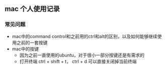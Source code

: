## mac 个人使用记录

### 常见问题

- mac中的command control和之前用的ctrl和alt的区别，以及如何能够继续使用之前的一套按键
- mac中的按键
    - 因为之前一直使用的ubuntu，对于很小一部分按键还是有需求的
    - 打开终端 ctrl + shift + t， ctrl + d 可以直接关闭掉当前终端
